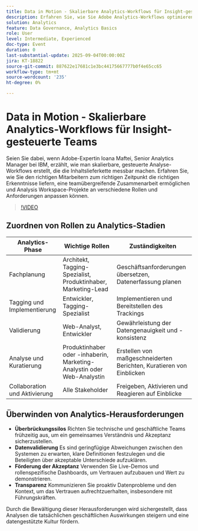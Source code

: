 ```yaml
---
title: Data in Motion - Skalierbare Analytics-Workflows für Insight-gesteuerte Teams
description: Erfahren Sie, wie Sie Adobe Analytics-Workflows optimieren, die Governance stärken und Teams mit Erkenntnissen unterstützen, die Aktivierung, Zusammenarbeit und Wachstum fördern.
solution: Analytics
feature: Data Governance, Analytics Basics
role: User
level: Intermediate, Experienced
doc-type: Event
duration: 0
last-substantial-update: 2025-09-04T00:00:00Z
jira: KT-18822
source-git-commit: 887622e17681c1e3bc44175667777b0f4e65cc65
workflow-type: tm+mt
source-wordcount: '235'
ht-degree: 0%

---
```



# Data in Motion - Skalierbare Analytics-Workflows für Insight-gesteuerte Teams

Seien Sie dabei, wenn Adobe-Expertin Ioana Maftei, Senior Analytics Manager bei IBM, erzählt, wie man skalierbare, gesteuerte Analyse-Workflows erstellt, die die Inhaltslieferkette messbar machen. Erfahren Sie, wie Sie den richtigen Mitarbeitern zum richtigen Zeitpunkt die richtigen Erkenntnisse liefern, eine teamübergreifende Zusammenarbeit ermöglichen und Analysis Workspace-Projekte an verschiedene Rollen und Anforderungen anpassen können.

>[!VIDEO](https://video.tv.adobe.com/v/3471118/?learn=on&enablevpops)

## Zuordnen von Rollen zu Analytics-Stadien

| Analytics-Phase | Wichtige Rollen | Zuständigkeiten |
|--------------------------|-----------------------------------|--------------------------------------------------|
| Fachplanung | Architekt, Tagging-Spezialist, Produktinhaber, Marketing-Lead | Geschäftsanforderungen übersetzen, Datenerfassung planen |
| Tagging und Implementierung | Entwickler, Tagging-Spezialist | Implementieren und Bereitstellen des Trackings |
| Validierung | Web-Analyst, Entwickler | Gewährleistung der Datengenauigkeit und -konsistenz |
| Analyse und Kuratierung | Produktinhaber oder -inhaberin, Marketing-Analystin oder Web-Analystin | Erstellen von maßgeschneiderten Berichten, Kuratieren von Einblicken |
| Collaboration und Aktivierung | Alle Stakeholder | Freigeben, Aktivieren und Reagieren auf Einblicke |


## Überwinden von Analytics-Herausforderungen

* **Überbrückungssilos** Richten Sie technische und geschäftliche Teams frühzeitig aus, um ein gemeinsames Verständnis und Akzeptanz sicherzustellen.
* **Datenvalidierung** Es sind geringfügige Abweichungen zwischen den Systemen zu erwarten, klare Definitionen festzulegen und die Beteiligten über akzeptable Unterschiede aufzuklären.
* **Förderung der Akzeptanz** Verwenden Sie Live-Demos und rollenspezifische Dashboards, um Vertrauen aufzubauen und Wert zu demonstrieren.
* **Transparenz** Kommunizieren Sie proaktiv Datenprobleme und den Kontext, um das Vertrauen aufrechtzuerhalten, insbesondere mit Führungskräften.

Durch die Bewältigung dieser Herausforderungen wird sichergestellt, dass Analysen die tatsächlichen geschäftlichen Auswirkungen steigern und eine datengestützte Kultur fördern.
